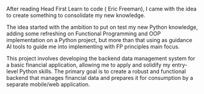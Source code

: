 After reading Head First Learn to code ( Eric Freeman), I came with the idea to create something to consolidate my new knowledge. 

The idea started with the ambition to put on test my new Python knowledge, adding some refreshing on Functional Programming and OOP implementation on a Python project, but more than that using as guidance AI tools to guide me into implementing with FP principles main focus.

This project involves developing the backend data management system for a basic financial application, allowing me to apply and solidify my entry-level Python skills. The primary goal is to create a robust and functional backend that manages financial data and prepares it for consumption by a separate mobile/web  application.

